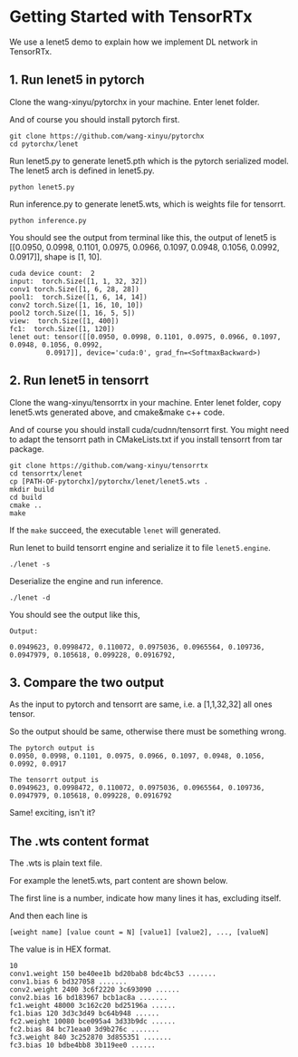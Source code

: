 # Getting Started with TensorRTx

We use a lenet5 demo to explain how we implement DL network in TensorRTx.

## 1. Run lenet5 in pytorch

Clone the wang-xinyu/pytorchx in your machine. Enter lenet folder.

And of course you should install pytorch first.

```
git clone https://github.com/wang-xinyu/pytorchx
cd pytorchx/lenet
```

Run lenet5.py to generate lenet5.pth which is the pytorch serialized model. The lenet5 arch is defined in lenet5.py.

```
python lenet5.py
```

Run inference.py to generate lenet5.wts, which is weights file for tensorrt.

```
python inference.py
```

You should see the output from terminal like this, the output of lenet5 is [[0.0950, 0.0998, 0.1101, 0.0975, 0.0966, 0.1097, 0.0948, 0.1056, 0.0992, 0.0917]], shape is [1, 10].

```
cuda device count:  2
input:  torch.Size([1, 1, 32, 32])
conv1 torch.Size([1, 6, 28, 28])
pool1:  torch.Size([1, 6, 14, 14])
conv2 torch.Size([1, 16, 10, 10])
pool2 torch.Size([1, 16, 5, 5])
view:  torch.Size([1, 400])
fc1:  torch.Size([1, 120])
lenet out: tensor([[0.0950, 0.0998, 0.1101, 0.0975, 0.0966, 0.1097, 0.0948, 0.1056, 0.0992,
         0.0917]], device='cuda:0', grad_fn=<SoftmaxBackward>) 
```

## 2. Run lenet5 in tensorrt

Clone the wang-xinyu/tensorrtx in your machine. Enter lenet folder, copy lenet5.wts generated above, and cmake&make c++ code. 

And of course you should install cuda/cudnn/tensorrt first. You might need to adapt the tensorrt path in CMakeLists.txt if you install tensorrt from tar package.

```
git clone https://github.com/wang-xinyu/tensorrtx
cd tensorrtx/lenet
cp [PATH-OF-pytorchx]/pytorchx/lenet/lenet5.wts .
mkdir build
cd build
cmake ..
make
```

If the `make` succeed, the executable `lenet` will generated.

Run lenet to build tensorrt engine and serialize it to file `lenet5.engine`.

```
./lenet -s
```

Deserialize the engine and run inference.

```
./lenet -d
```

You should see the output like this,

```
Output:

0.0949623, 0.0998472, 0.110072, 0.0975036, 0.0965564, 0.109736, 0.0947979, 0.105618, 0.099228, 0.0916792,
```

## 3. Compare the two output

As the input to pytorch and tensorrt are same, i.e. a [1,1,32,32] all ones tensor.

So the output should be same, otherwise there must be something wrong.

```
The pytorch output is 
0.0950, 0.0998, 0.1101, 0.0975, 0.0966, 0.1097, 0.0948, 0.1056, 0.0992, 0.0917

The tensorrt output is 
0.0949623, 0.0998472, 0.110072, 0.0975036, 0.0965564, 0.109736, 0.0947979, 0.105618, 0.099228, 0.0916792
```

Same! exciting, isn't it?

## The .wts content format

The .wts is plain text file.

For example the lenet5.wts, part content are shown below.

The first line is a number, indicate how many lines it has, excluding itself.

And then each line is

`[weight name] [value count = N] [value1] [value2], ..., [valueN]`

The value is in HEX format.

```
10
conv1.weight 150 be40ee1b bd20bab8 bdc4bc53 .......
conv1.bias 6 bd327058 .......
conv2.weight 2400 3c6f2220 3c693090 ......
conv2.bias 16 bd183967 bcb1ac8a .......
fc1.weight 48000 3c162c20 bd25196a ......
fc1.bias 120 3d3c3d49 bc64b948 ......
fc2.weight 10080 bce095a4 3d33b9dc ......
fc2.bias 84 bc71eaa0 3d9b276c ....... 
fc3.weight 840 3c252870 3d855351 .......
fc3.bias 10 bdbe4bb8 3b119ee0 ......
```

